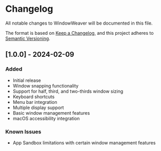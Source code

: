 
# Changelog

All notable changes to WindowWeaver will be documented in this file.

The format is based on [Keep a Changelog](https://keepachangelog.com/en/1.0.0/),
and this project adheres to [Semantic Versioning](https://semver.org/spec/v2.0.0.html).

## [1.0.0] - 2024-02-09

### Added
- Initial release
- Window snapping functionality
- Support for half, third, and two-thirds window sizing
- Keyboard shortcuts
- Menu bar integration
- Multiple display support
- Basic window management features
- macOS accessibility integration

### Known Issues
- App Sandbox limitations with certain window management features
